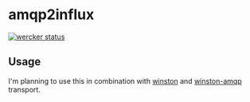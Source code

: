 amqp2influx
==

[![wercker status](https://app.wercker.com/status/a5b57cbeeb2197329ac8bacd282de968/s "wercker status")](https://app.wercker.com/project/bykey/a5b57cbeeb2197329ac8bacd282de968)

## Usage

I'm planning to use this in combination with [winston](https://github.com/winstonjs/winston) and [winston-amqp](https://github.com/MailOnline/winston-amqp) transport.
